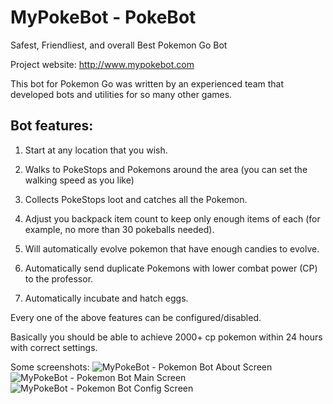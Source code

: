 # MyPokeBot - PokeBot
Safest, Friendliest, and overall Best Pokemon Go Bot

Project website: http://www.mypokebot.com

This bot for Pokemon Go was written by an experienced team that developed bots and utilities for so many other games.


## Bot features:

1) Start at any location that you wish.

2) Walks to PokeStops and Pokemons around the area (you can set the walking speed as you like)

3) Collects PokeStops loot and catches all the Pokemon.

4) Adjust you backpack item count to keep only enough items of each (for example, no more than 30 pokeballs needed).

5) Will automatically evolve pokemon that have enough candies to evolve.

6) Automatically send duplicate Pokemons with lower combat power (CP) to the professor.

7) Automatically incubate and hatch eggs.


Every one of the above features can be configured/disabled.

Basically you should be able to achieve 2000+ cp pokemon within 24 hours with correct settings.


Some screenshots:
![MyPokeBot - Pokemon Bot About Screen](http://i.imgur.com/Kzv7NXa.png)
![MyPokeBot - Pokemon Bot Main Screen](http://i.imgur.com/Kzv7NXa.png)
![MyPokeBot - Pokemon Bot Config Screen](http://i.imgur.com/Kzv7NXa.png)

